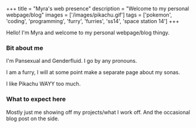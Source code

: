 ﻿+++
title = "Myra's web presence"
description = "Welcome to my personal webpage/blog"
images = ['/images/pikachu.gif']
tags = ['pokemon', 'coding', 'programming', 'furry', 'furries', 'ss14', 'space station 14']
+++

Hello! I'm Myra and welcome to my personal webpage/blog thingy.

### Bit about me

I'm Pansexual and Genderfluid. I go by any pronouns.

I am a furry, I will at some point make a separate page about my sonas.

I like Pikachu WAYY too much.

### What to expect here

Mostly just me showing off my projects/what I work off. And the occasional blog post on the side.